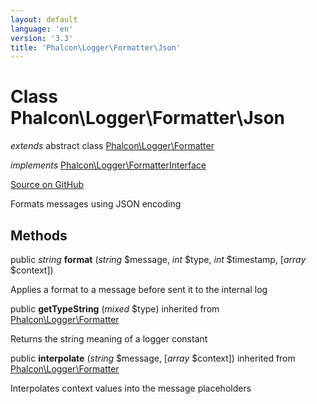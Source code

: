 ```yaml
---
layout: default
language: 'en'
version: '3.3'
title: 'Phalcon\Logger\Formatter\Json'
---
```

# Class **Phalcon\Logger\Formatter\Json**

*extends* abstract class [Phalcon\Logger\Formatter](/3.3/en/api/Phalcon_Logger_Formatter)

*implements* [Phalcon\Logger\FormatterInterface](/3.3/en/api/Phalcon_Logger_FormatterInterface)

<a href="https://github.com/phalcon/cphalcon/tree/v3.3.0/phalcon/logger/formatter/json.zep" class="btn btn-default btn-sm">Source on GitHub</a>

Formats messages using JSON encoding


## Methods
public *string* **format** (*string* $message, *int* $type, *int* $timestamp, [*array* $context])

Applies a format to a message before sent it to the internal log



public  **getTypeString** (*mixed* $type) inherited from [Phalcon\Logger\Formatter](/3.3/en/api/Phalcon_Logger_Formatter)

Returns the string meaning of a logger constant



public  **interpolate** (*string* $message, [*array* $context]) inherited from [Phalcon\Logger\Formatter](/3.3/en/api/Phalcon_Logger_Formatter)

Interpolates context values into the message placeholders



